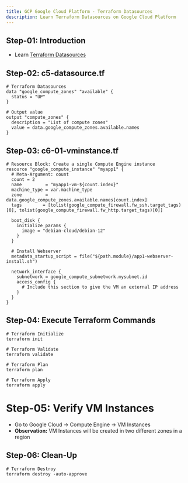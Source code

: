 ```yaml
---
title: GCP Google Cloud Platform - Terraform Datasources
description: Learn Terraform Datasources on Google Cloud Platform
---
```


## Step-01: Introduction
- Learn [Terraform Datasources](https://developer.hashicorp.com/terraform/language/data-sources)

## Step-02: c5-datasource.tf
```hcl
# Terraform Datasources
data "google_compute_zones" "available" {    
  status = "UP"
}

# Output value
output "compute_zones" {
  description = "List of compute zones"
  value = data.google_compute_zones.available.names
}
```

## Step-03: c6-01-vminstance.tf
```hcl
# Resource Block: Create a single Compute Engine instance
resource "google_compute_instance" "myapp1" {
  # Meta-Argument: count
  count = 2
  name         = "myapp1-vm-${count.index}"
  machine_type = var.machine_type
  zone         = data.google_compute_zones.available.names[count.index]
  tags        = [tolist(google_compute_firewall.fw_ssh.target_tags)[0], tolist(google_compute_firewall.fw_http.target_tags)[0]]

  boot_disk {
    initialize_params {
      image = "debian-cloud/debian-12"
    }
  }

  # Install Webserver
  metadata_startup_script = file("${path.module}/app1-webserver-install.sh")

  network_interface {
    subnetwork = google_compute_subnetwork.mysubnet.id   
    access_config {
      # Include this section to give the VM an external IP address
    }
  }
}
```


## Step-04: Execute Terraform Commands
```t
# Terraform Initialize
terraform init

# Terraform Validate
terraform validate

# Terraform Plan
terraform plan

# Terraform Apply
terraform apply
```

# Step-05: Verify VM Instances
- Go to Google Cloud -> Compute Engine -> VM Instances
- **Observation:** VM Instances will be created in two different zones in a region

## Step-06: Clean-Up
```t
# Terraform Destroy
terraform destroy -auto-approve
```
